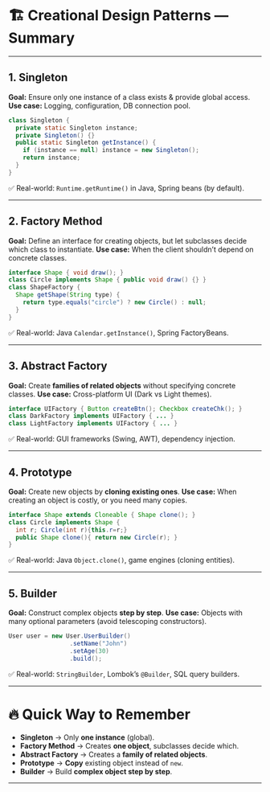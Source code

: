 
# 🏗️ Creational Design Patterns — Summary

---

## 1. **Singleton**

**Goal:** Ensure only one instance of a class exists & provide global access.
**Use case:** Logging, configuration, DB connection pool.

```java
class Singleton {
  private static Singleton instance;
  private Singleton() {}
  public static Singleton getInstance() {
    if (instance == null) instance = new Singleton();
    return instance;
  }
}
```

✅ Real-world: `Runtime.getRuntime()` in Java, Spring beans (by default).

---

## 2. **Factory Method**

**Goal:** Define an interface for creating objects, but let subclasses decide which class to instantiate.
**Use case:** When the client shouldn’t depend on concrete classes.

```java
interface Shape { void draw(); }
class Circle implements Shape { public void draw() {} }
class ShapeFactory {
  Shape getShape(String type) {
    return type.equals("circle") ? new Circle() : null;
  }
}
```

✅ Real-world: Java `Calendar.getInstance()`, Spring FactoryBeans.

---

## 3. **Abstract Factory**

**Goal:** Create **families of related objects** without specifying concrete classes.
**Use case:** Cross-platform UI (Dark vs Light themes).

```java
interface UIFactory { Button createBtn(); Checkbox createChk(); }
class DarkFactory implements UIFactory { ... }
class LightFactory implements UIFactory { ... }
```

✅ Real-world: GUI frameworks (Swing, AWT), dependency injection.

---

## 4. **Prototype**

**Goal:** Create new objects by **cloning existing ones**.
**Use case:** When creating an object is costly, or you need many copies.

```java
interface Shape extends Cloneable { Shape clone(); }
class Circle implements Shape {
  int r; Circle(int r){this.r=r;}
  public Shape clone(){ return new Circle(r); }
}
```

✅ Real-world: Java `Object.clone()`, game engines (cloning entities).

---

## 5. **Builder**

**Goal:** Construct complex objects **step by step**.
**Use case:** Objects with many optional parameters (avoid telescoping constructors).

```java
User user = new User.UserBuilder()
                 .setName("John")
                 .setAge(30)
                 .build();
```

✅ Real-world: `StringBuilder`, Lombok’s `@Builder`, SQL query builders.

---

# 🔥 Quick Way to Remember

* **Singleton** → Only **one instance** (global).
* **Factory Method** → Creates **one object**, subclasses decide which.
* **Abstract Factory** → Creates a **family of related objects**.
* **Prototype** → **Copy** existing object instead of `new`.
* **Builder** → Build **complex object step by step**.

---